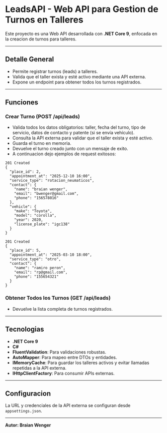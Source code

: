 ﻿# LeadsAPI - Web API para Gestion de Turnos en Talleres

Este proyecto es una Web API desarrollada con **.NET Core 9**, enfocada en la creacion de turnos para talleres.

---

## Detalle General

- Permite registrar turnos (leads) a talleres.
- Valida que el taller exista y esté activo mediante una API externa.
- Expone un endpoint para obtener todos los turnos registrados.

---

## Funciones

### Crear Turno (POST /api/leads)
- Valida todos los datos obligatorios: taller, fecha del turno, tipo de servicio, datos de contacto y patente (si se envía vehículo).
- Consulta la API externa para validar que el taller exista y esté activo.
- Guarda el turno en memoria.
- Devuelve el turno creado junto con un mensaje de exito.
- A continuacion dejo ejemplos de request exitosos:


```
201 Created
{
  "place_id": 2,
  "appointment_at": "2025-12-10 16:00",
  "service_type": "rotacion_neumaticos",
  "contact": {
    "name": "braian wenger",
    "email": "bwenger@gmail.com",
    "phone": "156578016"
  },
  "vehicle": {
    "make": "Toyota",
    "model": "corolla",
    "year": 2020,
    "license_plate": "igc138"
  }
}
```
```
201 Created
{
  "place_id": 5,
  "appointment_at": "2025-03-10 18:00",
  "service_type": "otro",
  "contact": {
    "name": "ramiro peron",
    "email": "rp@gmail.com",
    "phone": "155654321"
  }
}
```


### Obtener Todos los Turnos (GET /api/leads)
- Devuelve la lista completa de turnos registrados.

---

## Tecnologias

- **.NET Core 9**
- **C#**
- **FluentValidation**: Para validaciones robustas.
- **AutoMapper**: Para mapeo entre DTOs y entidades.
- **IMemoryCache**: Para guardar los talleres activos y evitar llamadas repetidas a la API externa.
- **IHttpClientFactory**: Para consumir APIs externas.

---

## Configuracion

La URL y credenciales de la API externa se configuran desde `appsettings.json`.

---
**Autor: Braian Wenger** 